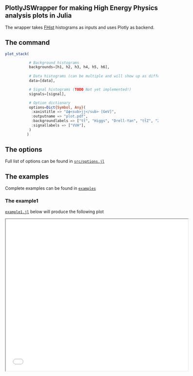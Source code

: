## PlotlyJSWrapper for making High Energy Physics analysis plots in Julia

The wrapper takes [FHist](https://github.com/Moelf/FHist.jl) histograms as inputs and uses Plotly as backend.

## The command

```julia
plot_stack(

           # Background histograms
           backgrounds=[h1, h2, h3, h4, h5, h6],
           
           # Data histograms (can be multiple and will show up as different color data and multiple ratios)
           data=[data],

           # Signal histograms (TODO Not yet implemented!)
           signals=[signal],

           # Option dictionary
           options=Dict{Symbol, Any}(
            :xaxistitle => "Δϕ<sub>jj</sub> [GeV]",
            :outputname => "plot.pdf",
            :backgroundlabels => ["tt̄", "Higgs", "Drell-Yan", "tt̄Z", "ZZ", "VBS WW"],
            :signallabels => ["VVH"],
           )
          )
```

## The options

Full list of options can be found in [```src/options.jl```](https://github.com/sgnoohc/PlotlyJSWrapper.jl/blob/main/src/options.jl)

## The examples

Complete examples can be found in [```examples```](https://github.com/sgnoohc/PlotlyJSWrapper.jl/blob/main/examples)

### The example1

[```example1.jl```](https://github.com/sgnoohc/PlotlyJSWrapper.jl/blob/main/examples/example1.jl) below will produce the following plot

<iframe src="plot.html" width="600" height="500">  </iframe>
